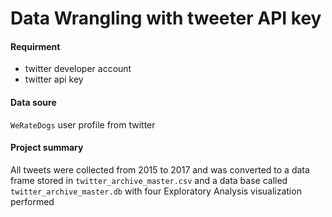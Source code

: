 # Data Wrangling with tweeter API key

#### Requirment
- twitter developer account 
- twitter api key

#### Data soure 
  `WeRateDogs` user profile from twitter
  
#### Project summary
 All tweets were collected from 2015 to 2017 and was converted to a data frame stored in `twitter_archive_master.csv` and a data base called `twitter_archive_master.db`
with four Exploratory Analysis visualization performed 
